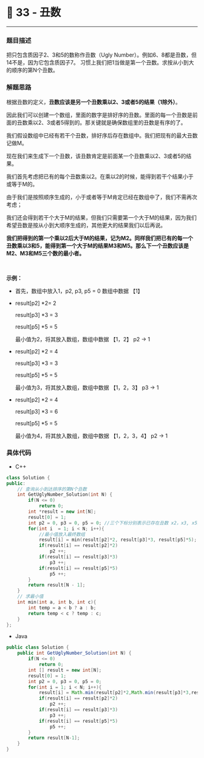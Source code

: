 # 🍣 33 - 丑数

---

### 题目描述

把只包含质因子2、3和5的数称作丑数（Ugly Number）。例如6、8都是丑数，但14不是，因为它包含质因子7。 习惯上我们把1当做是第一个丑数。求按从小到大的顺序的第N个丑数。

### 解题思路

根据丑数的定义，**丑数应该是另一个丑数乘以2、3或者5的结果（1除外）**。

因此我们可以创建一个数组，里面的数字是排好序的丑数。里面的每一个丑数是前面的丑数乘以2、3或者5得到的。那关键就是确保数组里的丑数是有序的了。 

我们假设数组中已经有若干个丑数，排好序后存在数组中。我们把现有的最大丑数记做M。 

现在我们来生成下一个丑数，该丑数肯定是前面某一个丑数乘以2、3或者5的结果。 

我们首先考虑把已有的每个丑数乘以2。在乘以2的时候，能得到若干个结果小于或等于M的。

由于我们是按照顺序生成的，小于或者等于M肯定已经在数组中了，我们不需再次考虑； 

我们还会得到若干个大于M的结果，但我们只需要第一个大于M的结果，因为我们希望丑数是按从小到大顺序生成的，其他更大的结果我们以后再说。

 **我们把得到的第一个乘以2后大于M的结果，记为M2。同样我们把已有的每一个丑数乘以3和5，能得到第一个大于M的结果M3和M5。那么下一个丑数应该是M2、M3和M5三个数的最小者。**

<br>

**示例：**

- 首先，数组中放入1，p2, p3, p5 = 0 数组中数据 【1】

- result[p2] *2= 2

  result[p3] *3 = 3

  result[p5] *5 = 5

  最小值为2，将其放入数组，数组中数据 【1，2】 p2 -> 1  

- result[p2] *2 = 4

  result[p3] *3 = 3

  result[p5] *5 = 5

  最小值为3，将其放入数组，数组中数据 【1，2，3】 p3 -> 1  

- result[p2] *2 = 4

  result[p3] *3 = 6

  result[p5] *5 = 5

  最小值为4，将其放入数组，数组中数据 【1，2，3，4】 p2 -> 1  

### 具体代码

- C++

```cpp
class Solution {
public:
    // 查询从小到达排序的第N个丑数
    int GetUglyNumber_Solution(int N) {
        if(N <= 0)
            return 0;
        int *result = new int[N];
        result[0] = 1;
        int p2 = 0, p3 = 0, p5 = 0; //三个下标分别表示已存在丑数 x2，x3, x5后的最小值
        for(int i  = 1; i < N; i++){
            //最小值放入最终数组
            result[i] = min(result[p2]*2, result[p3]*3, result[p5]*5);
            if(result[i] == result[p2]*2)
                p2 ++;
            if(result[i] == result[p3]*3)
                p3 ++;
            if(result[i] == result[p5]*5)
                p5 ++;
        }
        return result[N - 1];
    }
    // 求最小值
    int min(int a, int b, int c){
        int temp = a < b ? a : b;
        return temp < c ? temp : c;
    }
};
```

- Java

```java
public class Solution {
    public int GetUglyNumber_Solution(int N) {
        if(N <= 0)
            return 0;
        int [] result = new int[N];
        result[0] = 1;
        int p2 = 0, p3 = 0, p5 = 0;
        for(int i = 1; i < N; i++){
            result[i] = Math.min(result[p2]*2,Math.min(result[p3]*3,result[p5]*5));
            if(result[i] == result[p2]*2)
                p2 ++;
            if(result[i] == result[p3]*3)
                p3 ++;
            if(result[i] == result[p5]*5)
                p5 ++;
        }
        return result[N-1];
    }
}
```

